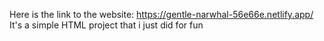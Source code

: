Here is the link to the website:  https://gentle-narwhal-56e66e.netlify.app/
It's a simple HTML project that i just did for fun

